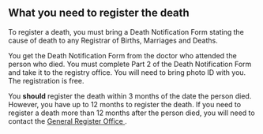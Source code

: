 ##  What you need to register the death

To register a death, you must bring a Death Notification Form stating the
cause of death to any Registrar of Births, Marriages and Deaths.

You get the Death Notification Form from the doctor who attended the person
who died. You must complete Part 2 of the Death Notification Form and take it
to the registry office. You will need to bring photo ID with you. The
registration is free.

You **should** register the death within 3 months of the date the person died.
However, you have up to 12 months to register the death. If you need to
register a death more than 12 months after the person died, you will need to
contact the [ General Register Office
](https://www.gov.ie/en/campaigns/af7893-general-register-office/) .
